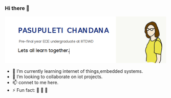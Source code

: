 ### Hi there 👋

![](intro.png)


- 🌱 I’m currently learning internet of things,embedded systems.
- 👯 I’m looking to collaborate on iot projects.
- 📫 connet to me here.
- ⚡ Fun fact: :doughnut: :rice:  :shaved_ice:


